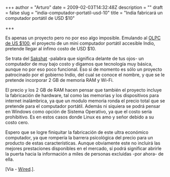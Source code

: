 +++
author = "Arturo"
date = 2009-02-03T14:32:48Z
description = ""
draft = false
slug = "india-computador-portatil-usd-10"
title = "India fabricará un computador portátil de USD $10"

+++

 <p>Es apenas un proyecto pero no por eso algo imposible. Emulando al <a href="http://geek.cl/wp-content/uploads/2009/02/Computadora_port%C3%A1til_de_100_d%C3%B3lares">OLPC de US $100</a>, el proyecto de un mini computador portátil accesible Indio,  pretende llegar al ínfimo costo de USD $10.</p>

<p>Se trata del <a href="http://geek.cl/wp-content/uploads/2009/02/india-computer-cheapest">Sakshat</a> -palabra que significa delante de tus ojos- un computador de muy bajo costo y digamos que tecnología muy básica, aunque no por eso poco funcional. Eso si de momento es sólo un proyecto patrocinado por el gobierno Indio, del cual se conoce el nombre, y que se le pretende incorporar 2 GB de memoria RAM y Wi-Fi.</p>

<p>El precio y los 2 GB de RAM hacen pensar que también el proyecto incluye la fabricación de hardware, tal como las memorias y los dispositivos para internet inalámbrica, ya que un modulo memoria ronda el precio total que se pretende para el computador portátil. Además ni siquiera se podrá pensar en Windows como opción de Sistema Operativo, ya que el costo sería prohibitivo. Es en estos casos donde Linux es amo y señor debido a su costo cero.</p>

<p>Espero que se logre finiquitar la fabricación de este ultra económico computador, ya que rompería la barrera psicológica del precio para un producto de estas características. Aunque obviamente este no incluirá las mejores prestaciones disponibles en el mercado, sí podrá significar abrirle la puerta hacia la información a miles de personas excluidas -por ahora- de ella.</p>

<p>[Vía - <a href="http://geek.cl/wp-content/uploads/2009/02/indian-planning.html">Wired</a>.].</p>